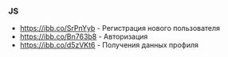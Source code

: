 ### JS

- https://ibb.co/SrPnYyb - Регистрация нового пользователя
- https://ibb.co/Bn763b8 - Авторизация
- https://ibb.co/d5zVKt6 - Получения данных профиля

